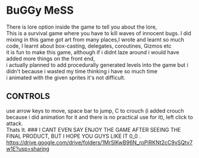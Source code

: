 # BuGGy MeSS  
There is lore option inside the game to tell you about the lore,    
This is a survival game where you have to kill waves of innocent bugs.
I did mixing in this game got art from many places,I wrote and learnt so much code, I learnt about box-casting, delegates, coroutines, Gizmos etc   
it is fun to make this game, although if i didnt laze around i would have added more things on the front end,   
i actually planned to add procedurally generated levels into the game but i didn't because i wasted my time thinking i have so much time  
i animated with the given sprites it's not difficult.  
## CONTROLS  
use arrow keys to move, space bar to jump, C to crouch (i added crouch because i did animation for it and there is no practical use for it), left click to attack.  
Thats It. ### I CANT EVEN SAY ENJOY THE GAME AFTER SEEING THE FINAL PRODUCT, BUT I HOPE YOU GUYS LIKE IT 0_0 .  
https://drive.google.com/drive/folders/1MrSlKwB96N_roPiRKNt2cC9vSQtv7w1E?usp=sharing

